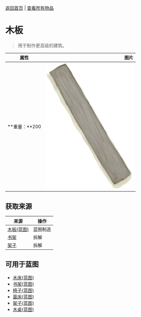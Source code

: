 [返回首页](index.md)   |  [查看所有物品](object.md)
# 木板  
> 用于制作更高级的建筑。  
  
  属性  |   图片   
 ----  |  ----:   
 **重量：**200  |  ![](Sprite/Plank.png)   
  
## 获取来源  
来源  |  操作  
----  |  ----  
[木板(蓝图)](Bp_Planks.md)  |  蓝图制造  
[书架](Bookshelf.md)  |  拆解  
[架子](Shelf.md)  |  拆解  
## 可用于蓝图  
- [木床(蓝图)](Bp_BedWooden.md)  
- [书架(蓝图)](Bp_Bookshelf.md)  
- [椅子(蓝图)](Bp_Chair.md)  
- [菌床(蓝图)](Bp_MushroomBed.md)  
- [架子(蓝图)](Bp_Shelf.md)  
- [木桌(蓝图)](Bp_Table.md)  
  
  
